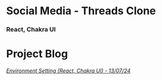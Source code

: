 # Social Media - Threads Clone

### React, Chakra UI

# Project Blog
###### [Environment Setting (React, Chakra UI) - 13/07/24](https://blog.naver.com/detol3953/223511548120)
